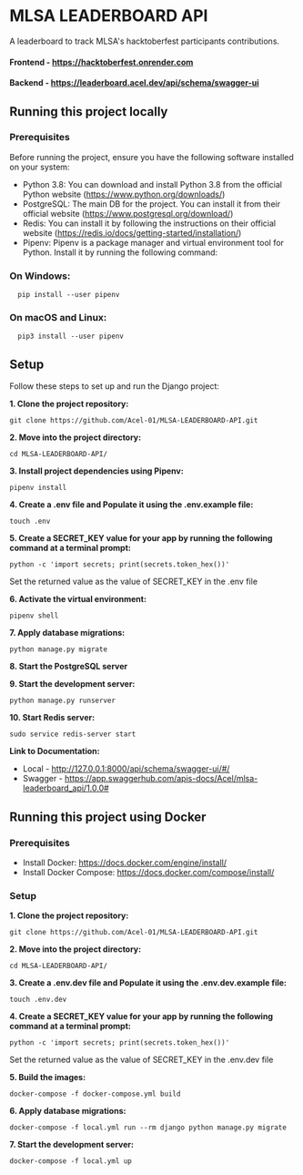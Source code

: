 # MLSA LEADERBOARD API

A leaderboard to track MLSA's hacktoberfest participants contributions.

#### Frontend - https://hacktoberfest.onrender.com
#### Backend - https://leaderboard.acel.dev/api/schema/swagger-ui

## Running this project locally

### Prerequisites

Before running the project, ensure you have the following software installed on your system:

- Python 3.8: You can download and install Python 3.8 from the official Python website (https://www.python.org/downloads/)
- PostgreSQL: The main DB for the project. You can install it from their official website (https://www.postgresql.org/download/)
- Redis: You can install it by following the instructions on their official website (https://redis.io/docs/getting-started/installation/)
- Pipenv: Pipenv is a package manager and virtual environment tool for Python. Install it by running the following command:

### On Windows:


      pip install --user pipenv

### On macOS and Linux:


      pip3 install --user pipenv

## Setup

Follow these steps to set up and run the Django project:


**1. Clone the project repository:**

    git clone https://github.com/Acel-01/MLSA-LEADERBOARD-API.git


**2. Move into the project directory:**

    cd MLSA-LEADERBOARD-API/


**3. Install project dependencies using Pipenv:**

    pipenv install

**4. Create a .env file and Populate it using the .env.example file:**

    touch .env


**5. Create a SECRET_KEY value for your app by running the following command at a terminal prompt:**

    python -c 'import secrets; print(secrets.token_hex())'

Set the returned value as the value of SECRET_KEY in the .env file

**6. Activate the virtual environment:**

    pipenv shell


**7. Apply database migrations:**

    python manage.py migrate


**8. Start the PostgreSQL server**


**9. Start the development server:**

    python manage.py runserver

**10. Start Redis server:**

    sudo service redis-server start

**Link to Documentation:**

- Local - http://127.0.0.1:8000/api/schema/swagger-ui/#/
- Swagger - https://app.swaggerhub.com/apis-docs/Acel/mlsa-leaderboard_api/1.0.0#

## Running this project using Docker

### Prerequisites

- Install Docker: https://docs.docker.com/engine/install/
- Install Docker Compose: https://docs.docker.com/compose/install/

### Setup


**1. Clone the project repository:**

    git clone https://github.com/Acel-01/MLSA-LEADERBOARD-API.git


**2. Move into the project directory:**

    cd MLSA-LEADERBOARD-API/


**3. Create a .env.dev file and Populate it using the .env.dev.example file:**

    touch .env.dev


**4. Create a SECRET_KEY value for your app by running the following command at a terminal prompt:**

    python -c 'import secrets; print(secrets.token_hex())'

Set the returned value as the value of SECRET_KEY in the .env.dev file

**5. Build the images:**

    docker-compose -f docker-compose.yml build


**6. Apply database migrations:**

    docker-compose -f local.yml run --rm django python manage.py migrate


**7. Start the development server:**

    docker-compose -f local.yml up
